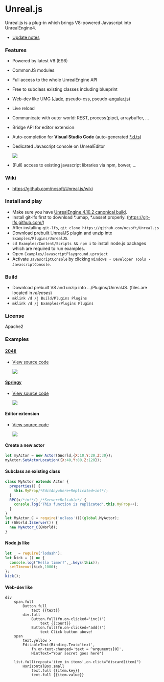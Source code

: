 # Unreal.js

Unreal.js is a plug-in which brings V8-powered Javascript into UnrealEngine4. 

- [Update notes](https://github.com/ncsoft/Unreal.js/wiki/Update-notes)

### Features
- Powered by latest V8 (ES6)
- CommonJS modules
- Full access to the whole UnrealEngine API
- Free to subclass existing classes including blueprint
- Web-dev like UMG ([Jade](http://jade-lang.com), pseudo-css, pseudo-[angular.js](https://angularjs.org/))
- Live reload
- Communicate with outer world: REST, process(pipe), arraybuffer, ...
- Bridge API for editor extension
- Auto-completion for **Visual Studio Code** (auto-generated [*.d.ts](http://definitelytyped.org/))
- Dedicated Javascript console on UnrealEditor

  ![](https://github.com/ncsoft/Unreal.js/blob/master/doc/images/UnrealJs_JavascriptConsole.gif) 

- (Full) access to existing javascript libraries via npm, bower, ...
  
### Wiki
- https://github.com/ncsoft/Unreal.js/wiki

### Install and play
- Make sure you have [UnrealEngine 4.10.2 canonical build](https://www.unrealengine.com/dashboard).
- Install git-lfs first to download *.umap, *.uasset properly. (https://git-lfs.github.com/)
- After installing `git-lfs`, `git clone https://github.com/ncsoft/Unreal.js`
- Download [prebuilt UnrealJS plugin](https://github.com/ncsoft/Unreal.js/releases) and unzip into `Examples/Plugins/UnrealJS`.
- `cd Examples/Content/Scripts && npm i` to install node.js packages which are required to run examples.
- Open `Examples/JavascriptPlayground.uproject`
- Activate `JavascriptConsole` by clicking `Windows - Developer Tools - JavascriptConsole`.

### Build
- Download prebuilt V8 and unzip into .../Plugins/UnrealJS. (files are located in *releases*)
- ```mklink /d /j Build/Plugins Plugins```
- ```mklink /d /j Examples/Plugins Plugins```

### License
Apache2

### Examples

#### [2048](https://github.com/gabrielecirulli/2048)
- [View source code](https://github.com/ncsoft/Unreal.js/blob/master/Examples/Content/Scripts/2048/)

  ![](https://github.com/ncsoft/Unreal.js/blob/master/doc/images/UnrealJs_example_2048.gif)

#### [Springy](http://getspringy.com)
- [View source code](https://github.com/ncsoft/Unreal.js/blob/master/Examples/Content/Scripts/helloSpringy.js)

  ![](https://github.com/ncsoft/Unreal.js/blob/master/doc/images/UnrealJs_springy.gif)

#### Editor extension
- [View source code](https://github.com/ncsoft/Unreal.js/blob/master/Examples/Content/Scripts/extension-spiralGenerator.js)

  ![](https://github.com/ncsoft/Unreal.js/blob/master/doc/images/UnrealJs_editor.gif)
  
#### Create a new actor
```js
let myActor = new Actor(GWorld,{X:10,Y:20,Z:30});
myActor.SetActorLocation({X:40,Y:80,Z:120});
```

#### Subclass an existing class
```js
class MyActor extends Actor {
  properties() {
    this.MyProp/*EditAnywhere+Replicated+int*/;
  }
  RPC(x/*int*/) /*Server+Reliable*/ {
    console.log('This function is replicated',this.MyProp++);
  }
}
let MyActor_C = require('uclass')()(global,MyActor);
if (GWorld.IsServer()) { 
  new MyActor_C(GWorld);
}
```

#### Node.js like 
```js
let _ = require('lodash');
let kick = () => {
  console.log("Hello timer!",_.keys(this));
  setTimeout(kick,1000);
};
kick();
```

#### Web-dev like
```jade
div
	span.full
		Button.full
			text {{text}}
		div.full
			Button.full(fn.on-clicked="inc()")
				text {{count}}
			Button.full(fn.on-clicked="add()")
				text Click button above!
	span
		text.yellow >
		EditableText(Binding.Text='text',
			fn.on-text-changed='text = ^arguments[0]',
			HintText="Your secret goes here")
		
	list.full(repeat='item in items',on-click="discard(item)") 
		HorizontalBox.small
			text.full {{item.key}}
			text.full {{item.value}}
```
